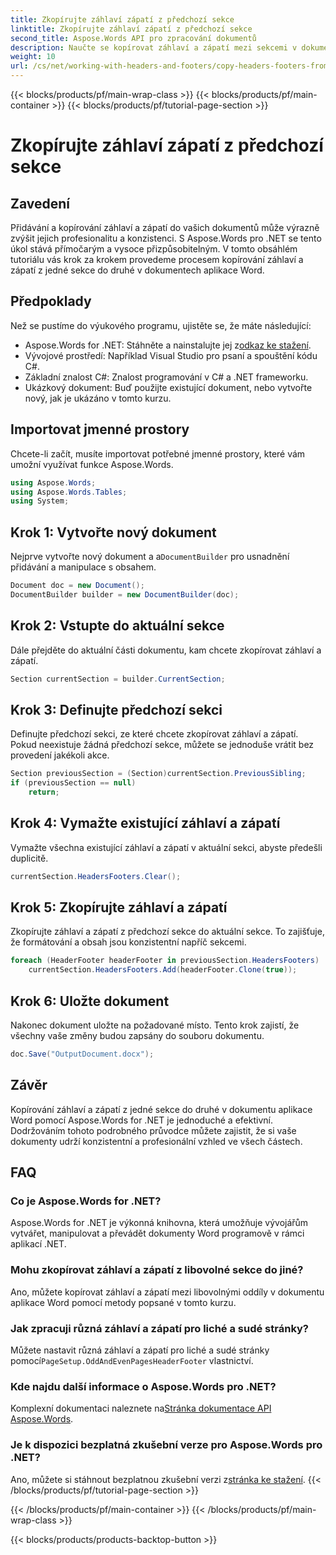 ```yaml
---
title: Zkopírujte záhlaví zápatí z předchozí sekce
linktitle: Zkopírujte záhlaví zápatí z předchozí sekce
second_title: Aspose.Words API pro zpracování dokumentů
description: Naučte se kopírovat záhlaví a zápatí mezi sekcemi v dokumentech aplikace Word pomocí Aspose.Words for .NET. Tento podrobný průvodce zajišťuje konzistenci a profesionalitu.
weight: 10
url: /cs/net/working-with-headers-and-footers/copy-headers-footers-from-previous-section/
---
```


{{< blocks/products/pf/main-wrap-class >}}
{{< blocks/products/pf/main-container >}}
{{< blocks/products/pf/tutorial-page-section >}}

# Zkopírujte záhlaví zápatí z předchozí sekce

## Zavedení

Přidávání a kopírování záhlaví a zápatí do vašich dokumentů může výrazně zvýšit jejich profesionalitu a konzistenci. S Aspose.Words pro .NET se tento úkol stává přímočarým a vysoce přizpůsobitelným. V tomto obsáhlém tutoriálu vás krok za krokem provedeme procesem kopírování záhlaví a zápatí z jedné sekce do druhé v dokumentech aplikace Word.

## Předpoklady

Než se pustíme do výukového programu, ujistěte se, že máte následující:

-  Aspose.Words for .NET: Stáhněte a nainstalujte jej z[odkaz ke stažení](https://releases.aspose.com/words/net/).
- Vývojové prostředí: Například Visual Studio pro psaní a spouštění kódu C#.
- Základní znalost C#: Znalost programování v C# a .NET frameworku.
- Ukázkový dokument: Buď použijte existující dokument, nebo vytvořte nový, jak je ukázáno v tomto kurzu.

## Importovat jmenné prostory

Chcete-li začít, musíte importovat potřebné jmenné prostory, které vám umožní využívat funkce Aspose.Words.

```csharp
using Aspose.Words;
using Aspose.Words.Tables;
using System;
```

## Krok 1: Vytvořte nový dokument

 Nejprve vytvořte nový dokument a a`DocumentBuilder` pro usnadnění přidávání a manipulace s obsahem.

```csharp
Document doc = new Document();
DocumentBuilder builder = new DocumentBuilder(doc);
```

## Krok 2: Vstupte do aktuální sekce

Dále přejděte do aktuální části dokumentu, kam chcete zkopírovat záhlaví a zápatí.

```csharp
Section currentSection = builder.CurrentSection;
```

## Krok 3: Definujte předchozí sekci

Definujte předchozí sekci, ze které chcete zkopírovat záhlaví a zápatí. Pokud neexistuje žádná předchozí sekce, můžete se jednoduše vrátit bez provedení jakékoli akce.

```csharp
Section previousSection = (Section)currentSection.PreviousSibling;
if (previousSection == null)
    return;
```

## Krok 4: Vymažte existující záhlaví a zápatí

Vymažte všechna existující záhlaví a zápatí v aktuální sekci, abyste předešli duplicitě.

```csharp
currentSection.HeadersFooters.Clear();
```

## Krok 5: Zkopírujte záhlaví a zápatí

Zkopírujte záhlaví a zápatí z předchozí sekce do aktuální sekce. To zajišťuje, že formátování a obsah jsou konzistentní napříč sekcemi.

```csharp
foreach (HeaderFooter headerFooter in previousSection.HeadersFooters)
    currentSection.HeadersFooters.Add(headerFooter.Clone(true));
```

## Krok 6: Uložte dokument

Nakonec dokument uložte na požadované místo. Tento krok zajistí, že všechny vaše změny budou zapsány do souboru dokumentu.

```csharp
doc.Save("OutputDocument.docx");
```

## Závěr

Kopírování záhlaví a zápatí z jedné sekce do druhé v dokumentu aplikace Word pomocí Aspose.Words for .NET je jednoduché a efektivní. Dodržováním tohoto podrobného průvodce můžete zajistit, že si vaše dokumenty udrží konzistentní a profesionální vzhled ve všech částech.

## FAQ

### Co je Aspose.Words for .NET?

Aspose.Words for .NET je výkonná knihovna, která umožňuje vývojářům vytvářet, manipulovat a převádět dokumenty Word programově v rámci aplikací .NET.

### Mohu zkopírovat záhlaví a zápatí z libovolné sekce do jiné?

Ano, můžete kopírovat záhlaví a zápatí mezi libovolnými oddíly v dokumentu aplikace Word pomocí metody popsané v tomto kurzu.

### Jak zpracuji různá záhlaví a zápatí pro liché a sudé stránky?

 Můžete nastavit různá záhlaví a zápatí pro liché a sudé stránky pomocí`PageSetup.OddAndEvenPagesHeaderFooter` vlastnictví.

### Kde najdu další informace o Aspose.Words pro .NET?

 Komplexní dokumentaci naleznete na[Stránka dokumentace API Aspose.Words](https://reference.aspose.com/words/net/).

### Je k dispozici bezplatná zkušební verze pro Aspose.Words pro .NET?

 Ano, můžete si stáhnout bezplatnou zkušební verzi z[stránka ke stažení](https://releases.aspose.com/).
{{< /blocks/products/pf/tutorial-page-section >}}

{{< /blocks/products/pf/main-container >}}
{{< /blocks/products/pf/main-wrap-class >}}

{{< blocks/products/products-backtop-button >}}

